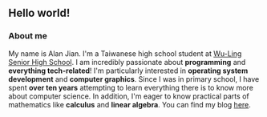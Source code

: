 ## Hello world!

### About me
My name is Alan Jian. I'm a Taiwanese high school student at [Wu-Ling Senior High School](https://en.wikipedia.org/wiki/Wu-Ling_Senior_High_School). I am incredibly passionate about **programming** and **everything tech-related**! I'm particularly interested in **operating system development** and **computer graphics**. Since I was in primary school, I have spent **over ten years** attempting to learn everything there is to know more about computer science. In addition, I'm eager to know practical parts of mathematics like **calculus** and **linear algebra**. You can find my blog [here](https://alanjian85.github.io/).

